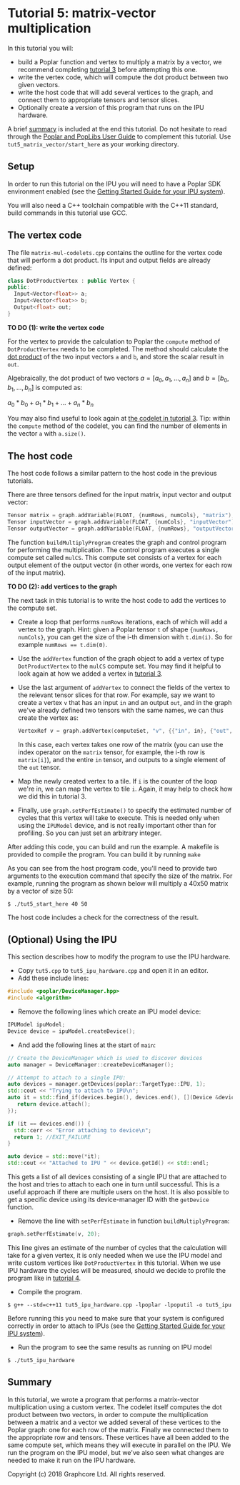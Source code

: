 <!-- Copyright (c) 2020 Graphcore Ltd. All rights reserved. -->
# Tutorial 5: matrix-vector multiplication

In this tutorial you will:

- build a Poplar function and vertex to multiply a matrix by a vector, we
    recommend completing [tutorial 3](../tut3_vertices/) before attempting this
    one.
- write the vertex code, which will compute the dot product between two given
    vectors.
- write the host code that will add several vertices to the graph, and connect
    them to appropriate tensors and tensor slices.
- Optionally create a version of this program that runs on the IPU hardware.

A brief [summary](#summary) is included at the end this tutorial. Do not
hesitate to read through the [Poplar and PopLibs User
Guide](https://docs.graphcore.ai/projects/poplar-user-guide/en/3.0.0/index.html)
to complement this tutorial. Use `tut5_matrix_vector/start_here` as your
working directory.

## Setup

In order to run this tutorial on the IPU you will need to have a Poplar
SDK environment enabled (see the [Getting Started Guide for your IPU
system](https://docs.graphcore.ai/en/latest/getting-started.html)).

You will also need a C++ toolchain compatible with the C++11 standard,
build commands in this tutorial use GCC.

## The vertex code

The file `matrix-mul-codelets.cpp` contains the outline for the vertex
code that will perform a dot product. Its input and output fields are
already defined:

```c++
class DotProductVertex : public Vertex {
public:
  Input<Vector<float>> a;
  Input<Vector<float>> b;
  Output<float> out;
}
```

**TO DO (1): write the vertex code**

For the vertex to provide the calculation to Poplar the `compute` method
of `DotProductVertex` needs to be completed. The method should calculate
the [dot product](https://en.wikipedia.org/wiki/Dot_product) of the two
input vectors `a` and `b`, and store the scalar result in `out`.

Algebraically, the dot product of two vectors $a = [a_0, a_1, ..., a_n]$ and $b = [b_0, b_1, ..., b_n]$ is computed as:

$a_0 * b_0 + a_1 * b_1 + ... + a_n * b_n$

You may also find useful to look again at [the codelet in tutorial
3](../tut3_vertices/complete/tut3_codelets.cpp). Tip: within the
`compute` method of the codelet, you can find the number of elements in
the vector `a` with `a.size()`.

## The host code

The host code follows a similar pattern to the host code in the previous
tutorials.

There are three tensors defined for the input matrix, input vector and
output vector:

```c++
Tensor matrix = graph.addVariable(FLOAT, {numRows, numCols}, "matrix");
Tensor inputVector = graph.addVariable(FLOAT, {numCols}, "inputVector");
Tensor outputVector = graph.addVariable(FLOAT, {numRows}, "outputVector");
```

The function `buildMultiplyProgram` creates the graph and control
program for performing the multiplication. The control program executes
a single compute set called `mulCS`. This compute set consists of a
vertex for each output element of the output vector (in other words, one
vertex for each row of the input matrix).

**TO DO (2): add vertices to the graph**

The next task in this tutorial is to write the host code to add the
vertices to the compute set.

- Create a loop that performs `numRows` iterations, each of which will add a
    vertex to the graph. Hint: given a Poplar tensor `t` of shape
    `{numRows, numCols}`, you can get the size of the i-th dimension with
    `t.dim(i)`. So for example `numRows == t.dim(0)`.
- Use the `addVertex` function of the graph object to add a vertex of type
    `DotProductVertex` to the `mulCS` compute set. You may find it helpful to
    look again at how we added a vertex in
    [tutorial 3](../tut3_vertices/complete/tut3_complete.cpp).
- Use the last argument of `addVertex` to connect the fields of the vertex to
    the relevant tensor slices for that row. For example, say we want to create
    a vertex `v` that has an input `in` and an output `out`, and in the graph
    we've already defined two tensors with the same names, we can thus create
    the vertex as:

    ```c++
    VertexRef v = graph.addVertex(computeSet, "v", {{"in", in}, {"out", out}});
    ```

    In this case, each vertex takes one row of the matrix (you can use
    the index operator on the `matrix` tensor, for example, the i-th row
    is `matrix[i]`), and the entire `in` tensor, and outputs to a single
    element of the `out` tensor.

- Map the newly created vertex to a tile. If `i` is the counter of the loop
    we're in, we can map the vertex to tile `i`. Again, it may help to check
    how we did this in tutorial 3.
- Finally, use `graph.setPerfEstimate()` to specify the estimated number of
    cycles that this vertex will take to execute. This is needed only when
    using the `IPUModel` device, and is not really important other than for
    profiling. So you can just set an arbitrary integer.

After adding this code, you can build and run the example. A makefile is
provided to compile the program. You can build it by running `make`

As you can see from the host program code, you'll need to provide two
arguments to the execution command that specify the size of the matrix.
For example, running the program as shown below will multiply a 40x50
matrix by a vector of size 50:

```console
$ ./tut5_start_here 40 50
```

The host code includes a check for the correctness of the result.

## (Optional) Using the IPU

This section describes how to modify the program to use the IPU
hardware.

- Copy `tut5.cpp` to `tut5_ipu_hardware.cpp` and open it in an editor.
- Add these include lines:

```c++
#include <poplar/DeviceManager.hpp>
#include <algorithm>
```

- Remove the following lines which create an IPU model device:

```c++
IPUModel ipuModel;
Device device = ipuModel.createDevice();
```

- And add the following lines at the start of `main`:

```c++
// Create the DeviceManager which is used to discover devices
auto manager = DeviceManager::createDeviceManager();

// Attempt to attach to a single IPU:
auto devices = manager.getDevices(poplar::TargetType::IPU, 1);
std::cout << "Trying to attach to IPU\n";
auto it = std::find_if(devices.begin(), devices.end(), [](Device &device) {
   return device.attach();
});

if (it == devices.end()) {
  std::cerr << "Error attaching to device\n";
  return 1; //EXIT_FAILURE
}

auto device = std::move(*it);
std::cout << "Attached to IPU " << device.getId() << std::endl;
```

This gets a list of all devices consisting of a single IPU that are
attached to the host and tries to attach to each one in turn until
successful. This is a useful approach if there are multiple users on the
host. It is also possible to get a specific device using its
device-manager ID with the `getDevice` function.

- Remove the line with `setPerfEstimate` in function `buildMultiplyProgram`:

```c++
graph.setPerfEstimate(v, 20);
```

This line gives an estimate of the number of cycles that the calculation
will take for a given vertex, it is only needed when we use the IPU
model and write custom vertices like `DotProductVertex` in this
tutorial. When we use IPU hardware the cycles will be measured, should
we decide to profile the program like in [tutorial
4](../tut4_profiling/).

- Compile the program.

```console
$ g++ --std=c++11 tut5_ipu_hardware.cpp -lpoplar -lpoputil -o tut5_ipu
```

Before running this you need to make sure that your system is configured
correctly in order to attach to IPUs (see the [Getting Started Guide for
your IPU
system](https://docs.graphcore.ai/en/latest/getting-started.html)).

- Run the program to see the same results as running on IPU model

```console
$ ./tut5_ipu_hardware
```

## Summary

In this tutorial, we wrote a program that performs a matrix-vector
multiplication using a custom vertex. The codelet itself computes the
dot product between two vectors, in order to compute the multiplication
between a matrix and a vector we added several of these vertices to the
Poplar graph: one for each row of the matrix. Finally we connected them
to the appropriate row and tensors. These vertices have all been added
to the same compute set, which means they will execute in parallel on
the IPU. We run the program on the IPU model, but we've also seen what
changes are needed to make it run on the IPU hardware.

Copyright (c) 2018 Graphcore Ltd. All rights reserved.
